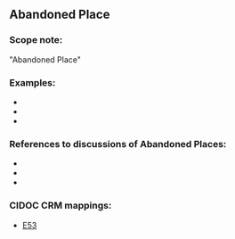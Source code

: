 
## Abandoned Place 

###  Scope note: 
"Abandoned Place" 

### Examples: 

* 
* 
* 

### References to discussions of Abandoned Places:

* 

* 

* 

### CIDOC CRM mappings: 

* [E53](http://www.cidoc-crm.org/Entity/e53-place/version-6.2.2)

